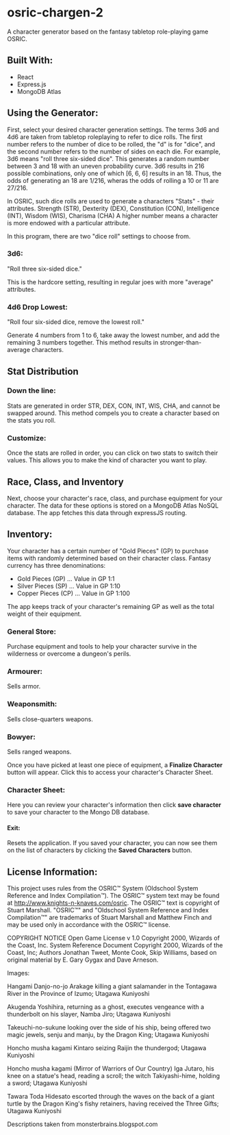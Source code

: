 # osric-chargen-2

A character generator based on the fantasy tabletop role-playing game OSRIC.

## Built With:
- React
- Express.js
- MongoDB Atlas

Using the Generator:
--------------------------------------------------------------

First, select your desired character generation settings.
The terms 3d6 and 4d6 are taken from tabletop roleplaying to refer to dice rolls.
The first number refers to the number of dice to be rolled, the "d" is for "dice", and the second number refers to the number of sides on each die.
For example, 3d6 means "roll three six-sided dice".
This generates a random number between 3 and 18 with an uneven probability curve.
3d6 results in 216 possible combinations, only one of which [6, 6, 6] results in an 18. 
Thus, the odds of generating an 18 are 1/216, wheras the odds of rolling a 10 or 11 are 27/216.

In OSRIC, such dice rolls are used to generate a characters "Stats" - their attributes.
Strength (STR), Dexterity (DEX), Constitution (CON), Intelligence (INT), Wisdom (WIS), Charisma (CHA)
A higher number means a character is more endowed with a particular attribute.

In this program, there are two "dice roll" settings to choose from.

### 3d6:

"Roll three six-sided dice."

This is the hardcore setting, resulting in regular joes with more "average" attributes.

### 4d6 Drop Lowest:

"Roll four six-sided dice, remove the lowest roll."

Generate 4 numbers from 1 to 6, take away the lowest number, and add the remaining 3 numbers together.
This method results in stronger-than-average characters.

Stat Distribution
--------------------------------------------------------------

### Down the line:

Stats are generated in order STR, DEX, CON, INT, WIS, CHA, and cannot be swapped around.
This method compels you to create a character based on the stats you roll.

### Customize:

Once the stats are rolled in order, you can click on two stats to switch their values.
This allows you to make the kind of character you want to play.

Race, Class, and Inventory
--------------------------------------------------------------
Next, choose your character's race, class, and purchase equipment for your character.
The data for these options is stored on a MongoDB Atlas NoSQL database. The app fetches this data through expressJS routing.

## Inventory:

Your character has a certain number of "Gold Pieces" (GP) to purchase items with randomly determined based on their character class. 
Fantasy currency has three denominations:

- Gold Pieces (GP) ... Value in GP 1:1
- Silver Pieces (SP) ... Value in GP 1:10
- Copper Pieces (CP) ... Value in GP 1:100

The app keeps track of your character's remaining GP as well as the total weight of their equipment.

### General Store:

Purchase equipment and tools to help your character survive in the wilderness or overcome a dungeon's perils.
     
### Armourer:
Sells armor.
     
### Weaponsmith:
Sells close-quarters weapons.
     
### Bowyer:
Sells ranged weapons.

Once you have picked at least one piece of equipment, a **Finalize Character** button will appear. Click this to access your character's Character Sheet.

### Character Sheet:
Here you can review your character's information then click **save character** to save your character to the Mongo DB database.

#### Exit:
Resets the application. If you saved your character, you can now see them on the list of characters by clicking the **Saved Characters** button.


License Information:
--------------------------------------------------------------

This project uses rules from the OSRIC™ System (Oldschool System Reference and Index Compilation™). The OSRIC™ system text may be found at http://www.knights-n-knaves.com/osric. The OSRIC™ text is copyright of Stuart Marshall. "OSRIC™" and "Oldschool System Reference and Index Compilation™" are trademarks of Stuart Marshall and Matthew Finch and may be used only in accordance with the OSRIC™ license.

COPYRIGHT NOTICE Open Game License v 1.0 Copyright 2000, Wizards of the Coast, Inc. System Reference Document Copyright 2000, Wizards of the Coast, Inc; Authors Jonathan Tweet, Monte Cook, Skip Williams, based on original material by E. Gary Gygax and Dave Arneson.

Images:

Hangami Danjo-no-jo Arakage killing a giant salamander in the Tontagawa River in the Province of Izumo; Utagawa Kuniyoshi

Akugenda Yoshihira, returning as a ghost, executes vengeance with a thunderbolt on his slayer, Namba Jiro; Utagawa Kuniyoshi

Takeuchi-no-sukune looking over the side of his ship, being offered two magic jewels, senju and manju, by the Dragon King; Utagawa Kuniyoshi

Honcho musha kagami Kintaro seizing Raijin the thundergod; Utagawa Kuniyoshi

Honcho musha kagami (Mirror of Warriors of Our Country) Iga Jutaro, his knee on a statue's head, reading a scroll; the witch Takiyashi-hime, holding a sword; Utagawa Kuniyoshi

Tawara Toda Hidesato escorted through the waves on the back of a giant turtle by the Dragon King's fishy retainers, having received the Three Gifts; Utagawa Kuniyoshi

Descriptions taken from monsterbrains.blogspot.com
